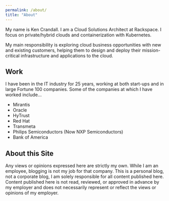 ```yaml
---
permalink: /about/
title: "About"
---
```


My name is Ken Crandall. I am a Cloud Solutions Architect at Rackspace.  I focus on private/hybrid clouds and containerization with Kubernetes.

My main responsibility is exploring cloud business opportunities with new and existing customers, helping them to design and deploy their mission-critical infrastructure and applications to the cloud.

## Work

I have been in the IT industry for 25 years, working at both start-ups and in large Fortune 100 companies. Some of the companies at which I have worked include...

- Mirantis
- Oracle
- HyTrust
- Red Hat
- Transmeta
- Philips Semiconductors (Now NXP Semiconductors)
- Bank of America

## About this Site

Any views or opinions expressed here are strictly my own. While I am an employee, blogging is not my job for that company. This is a personal blog, not a corporate blog, I am solely responsible for all content published here. Content published here is not read, reviewed, or approved in advance by my employer and does not necessarily represent or reflect the views or opinions of my employer.
